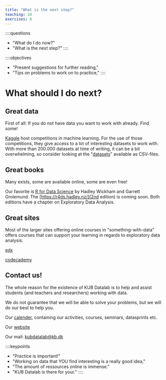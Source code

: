 ```yaml
---
title: "What is the next step?"
teaching: 10
exercises: 0
---
```


::::questions
  - "What do I do now?"
  - "What is the next step?"
::::  

::::objectives
   - "Present suggestions for further reading,"
   - "Tips on problems to work on to practice,"
::::   



# What should I do next?

## Great data
First of all: If you do not have data you want to work with 
already. Find some!

[Kaggle](https://www.kaggle.com/datasets) host competitions 
in machine learning. For the use of those competitions, they
give access to a lot of interesting datasets to work with.
With more than 200.000 datasets at time of writing, it can
be a bit overwhelming, so consider looking at the "[datasets](https://www.kaggle.com/datasets?fileType=csv)" available as CSV-files. 


## Great books

Many exists, some are available online, some are even free!

Our favorite is [R for Data Science](https://r4ds.had.co.nz/index.html) by Hadley Wickham and Garrett Grolemund. The [https://r4ds.hadley.nz/](2nd edition) is coming soon. Both editions have a chapter on Exploratory Data Analysis.

## Great sites

Most of the larger sites offering online courses in "something-with-data" offers courses that can support your 
learning in regards to exploratory data analysis:

[edx](https://www.edx.org/search?q=r)


[codecademy](https://www.codecademy.com/catalog/language/r)






## Contact us!

The whole reason for the existence of KUB Datalab is to help and assist 
students (and teachers and researchers) working with data. 

We do not guarantee that we will be able to solve your problems, but we will 
do our best to help you.

Our [calender](https://kubkalender.kb.dk/calendar/datalab?cid=6416&t=d&d=0000-00-00&cal=6416&inc=0), 
containing our activities, courses, seminars, datasprints etc.

Our [website](https://kub.kb.dk/datalab)

Our mail: kubdatalab@kb.dk



::::keypoints
   - "Practice is important!"
   - "Working on data that YOU find interesting is a really good idea,"
   - "The amount of ressources online is immense."
   - "KUB Datalab is there for your."
::::  
